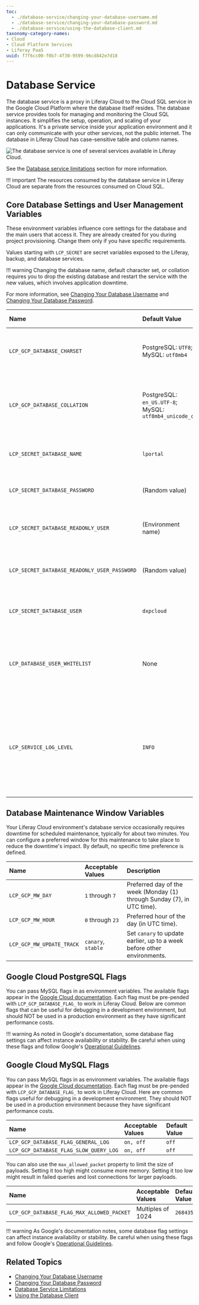 ```yaml
---
toc:
  - ./database-service/changing-your-database-username.md
  - ./database-service/changing-your-database-password.md
  - ./database-service/using-the-database-client.md
taxonomy-category-names:
- Cloud
- Cloud Platform Services
- Liferay PaaS
uuid: f7f6cc00-f0b7-4f30-9599-96cd842e7d18
---
```

# Database Service

The database service is a proxy in Liferay Cloud to the Cloud SQL service in the Google Cloud Platform where the database itself resides. The database service provides tools for managing and monitoring the Cloud SQL instances. It simplifies the setup, operation, and scaling of your applications. It's a private service inside your application environment and it can only communicate with your other services, not the public internet. The database in Liferay Cloud has case-sensitive table and column names.

![The database service is one of several services available in Liferay Cloud.](./database-service/images/01.png)

See the [Database service limitations](../reference/platform-limitations.md#database-service) section for more information.

!!! important
    The resources consumed by the database service in Liferay Cloud are separate from the resources consumed on Cloud SQL.

## Core Database Settings and User Management Variables

These environment variables influence core settings for the database and the main users that access it. They are already created for you during project provisioning. Change them only if you have specific requirements.

Values starting with `LCP_SECRET` are secret variables exposed to the Liferay, backup, and database services.

!!! warning
    Changing the database name, default character set, or collation requires you to drop the existing database and restart the service with the new values, which involves application downtime.

For more information, see [Changing Your Database Username](./database-service/changing-your-database-username.md) and [Changing Your Database Password](./database-service/changing-your-database-password.md).

| **Name**                                     | **Default Value**                                      | **Where to Set**                                     | **Description**                                                                                                                                                                                                                                          |
| :------------------------------------------- | :----------------------------------------------------- | :--------------------------------------------------- | :------------------------------------------------------------------------------------------------------------------------------------------------------------------------------------------------------------------------------------------------------- |
| `LCP_GCP_DATABASE_CHARSET`                   | PostgreSQL: `UTF8`; MySQL: `utf8mb4`                   | `LCP.json`                                           | Database character set. This generally should not be changed.                                                                                                                                                                                            |
| `LCP_GCP_DATABASE_COLLATION`                 | PostgreSQL: `en_US.UTF-8`; MySQL: `utf8mb4_unicode_ci` | `LCP.json`                                           | Database collation. This should only be changed for specific requirements for the sorting order.                                                                                                                                                         |
| `LCP_SECRET_DATABASE_NAME`                   | `lportal`                                              | Secrets (`lcp-secret-database-name`)                 | Database name.                                                                                                                                                                                                                                           |
| `LCP_SECRET_DATABASE_PASSWORD`               | (Random value)                                         | Secrets (`lcp-secret-database-password`)             | Master password.                                                                                                                                                                                                                                         |
| `LCP_SECRET_DATABASE_READONLY_USER`          | (Environment name)                                     | Secrets `lcp-secret-database-readonly-user`          | Read-only username (for database client connection).                                                                                                                                                                                                     |
| `LCP_SECRET_DATABASE_READONLY_USER_PASSWORD` | (Random value)                                         | Secrets `lcp-secret-database-readonly-user-password` | Read-only user password.                                                                                                                                                                                                                                 |
| `LCP_SECRET_DATABASE_USER`                   | `dxpcloud`                                             | Secrets (`lcp-secret-database-user`)                 | Master username.                                                                                                                                                                                                                                         |
| `LCP_DATABASE_USER_WHITELIST`                | None                                                   | `LCP.json`                                           | Add any extra users to the whitelist to prevent the database service from removing them automatically.                                                                                                                                                   |
| `LCP_SERVICE_LOG_LEVEL`                      | `INFO`                                                 | `LCP.json`                                           | The lowest priority level of log messages to display. Set to the log level's name or a numerical value. See [Log Levels](../support-and-troubleshooting/troubleshooting-tools-and-resources/reading-liferay-cloud-service-logs.md) for more information. |

## Database Maintenance Window Variables

Your Liferay Cloud environment's database service occasionally requires downtime for scheduled maintenance, typically for about two minutes. You can configure a preferred window for this maintenance to take place to reduce the downtime's impact. By default, no specific time preference is defined.

| **Name**                      | **Acceptable Values**  | **Description**                                                         |
| :---------------------------- | :--------------------- | :---------------------------------------------------------------------- |
| `LCP_GCP_MW_DAY`              | `1` through `7`        | Preferred day of the week (Monday (1) through Sunday (7), in UTC time). |
| `LCP_GCP_MW_HOUR`             | `0` through `23`       | Preferred hour of the day (in UTC time).                                |
| `LCP_GCP_MW_UPDATE_TRACK`     | `canary`, `stable`     | Set `canary` to update earlier, up to a week before other environments. |

## Google Cloud PostgreSQL Flags

You can pass MySQL flags in as environment variables. The available flags appear in the [Google Cloud documentation](https://cloud.google.com/sql/docs/postgres/flags). Each flag must be pre-pended with `LCP_GCP_DATABASE_FLAG_` to work in Liferay Cloud. Below are common flags that can be useful for debugging in a development environment, but should NOT be used in a production environment as they have significant performance costs.

!!! warning
    As noted in Google's documentation, some database flag settings can affect instance availability or stability. Be careful when using these flags and follow Google's [Operational Guidelines](https://cloud.google.com/sql/docs/mysql/operational-guidelines).

## Google Cloud MySQL Flags

You can pass MySQL flags in as environment variables. The available flags appear in the [Google Cloud documentation](https://cloud.google.com/sql/docs/mysql/flags). Each flag must be pre-pended with `LCP_GCP_DATABASE_FLAG_` to work in Liferay Cloud. Here are common flags useful for debugging in a development environment. They should NOT be used in a production environment because they have significant performance costs.

| **Name**                               | **Acceptable Values** | **Default Value** |
| :------------------------------------- | :-------------------- | :---------------- |
| `LCP_GCP_DATABASE_FLAG_GENERAL_LOG`    | `on, off`             | `off`             |
| `LCP_GCP_DATABASE_FLAG_SLOW_QUERY_LOG` | `on, off`             | `off`             |

You can also use the `max_allowed_packet` property to limit the size of payloads. Setting it too high might consume more memory. Setting it too low might result in failed queries and lost connections for larger payloads.

| Name                                       | Acceptable Values | Default Value       |
| :----------------------------------------- | :---------------- | :------------------ |
| `LCP_GCP_DATABASE_FLAG_MAX_ALLOWED_PACKET` | Multiples of 1024 | `268435456`         |

!!! warning
    As Google's documentation notes, some database flag settings can affect instance availability or stability. Be careful when using these flags and follow Google's [Operational Guidelines](https://cloud.google.com/sql/docs/mysql/operational-guidelines).


## Related Topics

- [Changing Your Database Username](./database-service/changing-your-database-username.md)
- [Changing Your Database Password](./database-service/changing-your-database-password.md)
- [Database Service Limitations](../reference/platform-limitations.md#database-service)
- [Using the Database Client](./database-service/using-the-database-client.md)
